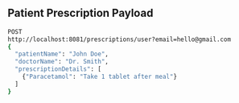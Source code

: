 ## Patient Prescription Payload
```sh
POST
http://localhost:8081/prescriptions/user?email=hello@gmail.com
{
  "patientName": "John Doe",
  "doctorName": "Dr. Smith",
  "prescriptionDetails": [
    {"Paracetamol": "Take 1 tablet after meal"}
  ]
}
```